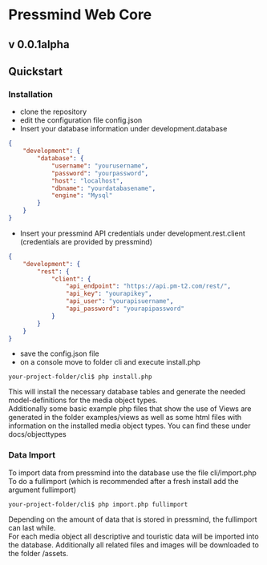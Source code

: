# Pressmind Web Core

## v 0.0.1alpha

## Quickstart

### Installation
* clone the repository
* edit the configuration file config.json
* Insert your database information under development.database
```json
{
    "development": {
        "database": {
            "username": "yourusername",
            "password": "yourpassword",
            "host": "localhost",
            "dbname": "yourdatabasename",
            "engine": "Mysql"
        }
    }
}
```
* Insert your pressmind API credentials under development.rest.client (credentials are provided by pressmind)
```json
{
    "development": {
        "rest": {
            "client": {
                "api_endpoint": "https://api.pm-t2.com/rest/",
                "api_key": "yourapikey",
                "api_user": "yourapisuername",
                "api_password": "yourapipassword"
            }
        }
    }
}
```
* save the config.json file
* on a console move to folder cli and execute install.php
```shell script
your-project-folder/cli$ php install.php
```
This will install the necessary database tables and generate the needed model-definitions for the media object types.  
Additionally some basic example php files that show the use of Views are generated in the folder examples/views as well as some html files with information on the installed media object types. You can find these under docs/objecttypes 
### Data Import
To import data from pressmind into the database use the file cli/import.php  
To do a fullimport (which is recommended after a fresh install add the argument fullimport)
```shell script
your-project-folder/cli$ php import.php fullimport
```
Depending on the amount of data that is stored in pressmind, the fullimport can last while.  
For each media object all descriptive and touristic data will be imported into the database. Additionally all related files and images will be downloaded to the folder /assets.
